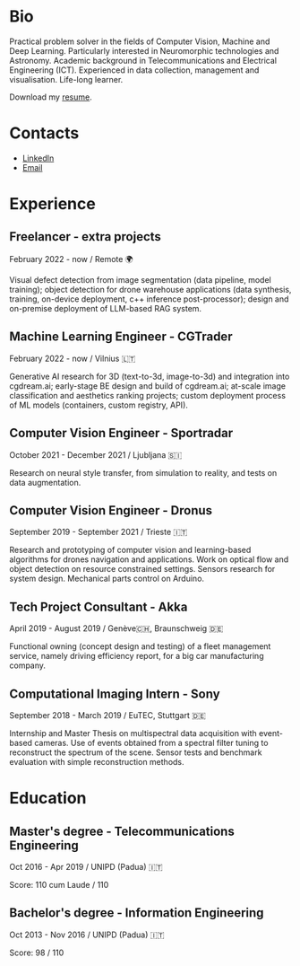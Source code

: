 # Bio
Practical problem solver in the fields of Computer Vision, Machine and Deep Learning. Particularly interested in Neuromorphic technologies and Astronomy. Academic background in Telecommunications and Electrical Engineering (ICT). Experienced in data collection, management and visualisation. Life-long learner.

Download my [resume](assets/resume.pdf).

# Contacts
- [LinkedIn](https://www.linkedin.com/in/lincior)
- [Email](mailto:riccardo.lincetto@gmail.com)

# Experience
## Freelancer - extra projects
February 2022 - now / Remote 🌍

Visual defect detection from image segmentation (data pipeline, model training); object detection for drone warehouse applications (data synthesis, training, on-device deployment, c++ inference post-processor); design and on-premise deployment of LLM-based RAG system.
## Machine Learning Engineer - CGTrader
February 2022 - now / Vilnius 🇱🇹

Generative AI research for 3D (text-to-3d, image-to-3d) and integration into cgdream.ai; early-stage BE design and build of cgdream.ai; at-scale image classification and aesthetics ranking projects; custom deployment process of ML models (containers, custom registry, API).
## Computer Vision Engineer - Sportradar
October 2021 - December 2021 / Ljubljana 🇸🇮 

Research on neural style transfer, from simulation to reality, and tests on data augmentation.
## Computer Vision Engineer - Dronus
September 2019 - September 2021 / Trieste 🇮🇹

Research and prototyping of computer vision and learning-based algorithms for drones navigation and applications. Work on optical flow and object detection on resource constrained settings. Sensors research for system design. Mechanical parts control on Arduino.
## Tech Project Consultant - Akka
April 2019 - August 2019 / Genève🇨🇭, Braunschweig 🇩🇪

Functional owning (concept design and testing) of a fleet management service, namely driving efficiency report, for a big car manufacturing company.
## Computational Imaging Intern - Sony
September 2018 - March 2019 / EuTEC, Stuttgart 🇩🇪

Internship and Master Thesis on multispectral data acquisition with event-based cameras. Use of events obtained from a spectral filter tuning to reconstruct the spectrum of the scene. Sensor tests and benchmark evaluation with simple reconstruction methods.

# Education
## Master's degree - Telecommunications Engineering
Oct 2016 - Apr 2019 / UNIPD (Padua) 🇮🇹

Score: 110 cum Laude / 110

## Bachelor's degree - Information Engineering
Oct 2013 - Nov 2016 / UNIPD (Padua) 🇮🇹

Score: 98 / 110


